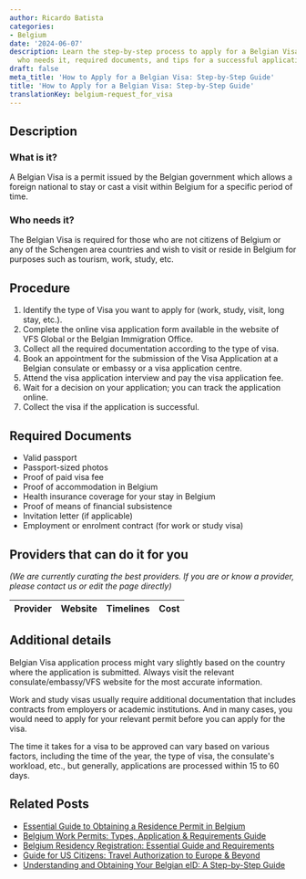 ```yaml
---
author: Ricardo Batista
categories:
- Belgium
date: '2024-06-07'
description: Learn the step-by-step process to apply for a Belgian Visa. Find out
  who needs it, required documents, and tips for a successful application.
draft: false
meta_title: 'How to Apply for a Belgian Visa: Step-by-Step Guide'
title: 'How to Apply for a Belgian Visa: Step-by-Step Guide'
translationKey: belgium-request_for_visa
---
```


## Description
### What is it?
A Belgian Visa is a permit issued by the Belgian government which allows a foreign national to stay or cast a visit within Belgium for a specific period of time. 

### Who needs it?
The Belgian Visa is required for those who are not citizens of Belgium or any of the Schengen area countries and wish to visit or reside in Belgium for purposes such as tourism, work, study, etc.

## Procedure
1. Identify the type of Visa you want to apply for (work, study, visit, long stay, etc.).
2. Complete the online visa application form available in the website of VFS Global or the Belgian Immigration Office.
3. Collect all the required documentation according to the type of visa.
4. Book an appointment for the submission of the Visa Application at a Belgian consulate or embassy or a visa application centre.
5. Attend the visa application interview and pay the visa application fee.
6. Wait for a decision on your application; you can track the application online.
7. Collect the visa if the application is successful.

## Required Documents
- Valid passport
- Passport-sized photos 
- Proof of paid visa fee
- Proof of accommodation in Belgium
- Health insurance coverage for your stay in Belgium
- Proof of means of financial subsistence
- Invitation letter (if applicable)
- Employment or enrolment contract (for work or study visa)

## Providers that can do it for you

_(We are currently curating the best providers. If you are or know a provider, please contact us or edit the page directly)_

| Provider        |     Website     |     Timelines    |       Cost      |
| :-------------: | :-------------: |  :-------------: | :-------------: |

## Additional details
Belgian Visa application process might vary slightly based on the country where the application is submitted. Always visit the relevant consulate/embassy/VFS website for the most accurate information.

Work and study visas usually require additional documentation that includes contracts from employers or academic institutions. And in many cases, you would need to apply for your relevant permit before you can apply for the visa.

The time it takes for a visa to be approved can vary based on various factors, including the time of the year, the type of visa, the consulate's workload, etc., but generally, applications are processed within 15 to 60 days.


## Related Posts

- [Essential Guide to Obtaining a Residence Permit in Belgium](https://tramitit.com/guides/belgium/request_for_residence_permit/)
- [Belgium Work Permits: Types, Application & Requirements Guide](https://tramitit.com/guides/belgium/request_for_work_permit/)
- [Belgium Residency Registration: Essential Guide and Requirements](https://tramitit.com/guides/belgium/registration_in_the_population_registers/)
- [Guide for US Citizens: Travel Authorization to Europe & Beyond](https://tramitit.com/guides/belgium/request_for_travel_authorization/)
- [Understanding and Obtaining Your Belgian eID: A Step-by-Step Guide](https://tramitit.com/guides/belgium/request_for_identity_card/)